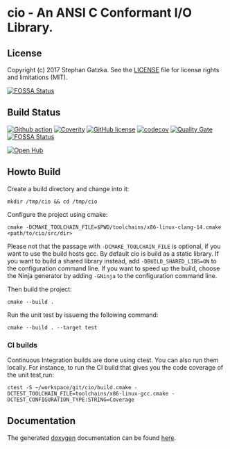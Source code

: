 # cio - An ANSI C Conformant I/O Library.
## License
Copyright (c) 2017 Stephan Gatzka. See the [LICENSE](LICENSE) file for license rights and
limitations (MIT).


[![FOSSA Status](https://app.fossa.com/api/projects/git%2Bgithub.com%2Fgatzka%2Fcio.svg?type=large)](https://app.fossa.com/projects/git%2Bgithub.com%2Fgatzka%2Fcio?ref=badge_large)

## Build Status
[![Github action](https://github.com/gatzka/cio/workflows/CI%20build/badge.svg?branch=master)](https://github.com/gatzka/cio/actions)
[![Coverity](https://scan.coverity.com/projects/12722/badge.svg)](https://scan.coverity.com/projects/gatzka-cio)
[![GitHub license](https://img.shields.io/badge/license-MIT-blue.svg)](https://raw.githubusercontent.com/gatzka/cio/master/LICENSE)
[![codecov](https://codecov.io/gh/gatzka/cio/branch/master/graph/badge.svg)](https://codecov.io/gh/gatzka/cio)
[![Quality Gate](https://sonarcloud.io/api/project_badges/measure?project=org.gatzka.cio&metric=alert_status)](https://sonarcloud.io/dashboard?id=org.gatzka.cio)
[![FOSSA Status](https://app.fossa.com/api/projects/git%2Bgithub.com%2Fgatzka%2Fcio.svg?type=shield)](https://app.fossa.com/projects/git%2Bgithub.com%2Fgatzka%2Fcio?ref=badge_shield)

[![Open Hub](https://img.shields.io/badge/Open-Hub-0185CA.svg)](https://www.openhub.net/p/cio)

## Howto Build
Create a build directory and change into it:
```
mkdir /tmp/cio && cd /tmp/cio
```
Configure the project using cmake:
```
cmake -DCMAKE_TOOLCHAIN_FILE=$PWD/toolchains/x86-linux-clang-14.cmake <path/to/cio/src/dir>
```
Please not that the passage with ```-DCMAKE_TOOLCHAIN_FILE``` is optional, if you want to use the build hosts gcc. By default cio is build as a static library. If you want to build a shared library instead, add ```-DBUILD_SHARED_LIBS=ON``` to the configuration command line.
If you want to speed up the build, choose the Ninja generator by adding ```-GNinja``` to the configuration command line.

Then build the project:
```
cmake --build .
```

Run the unit test by issueing the following command:
```
cmake --build . --target test
```

### CI builds
Continuous Integration builds are done using ctest. You can also run them locally. For instance, to run the CI
build that gives you the code coverage of the unit test,run:
```
ctest -S ~/workspace/git/cio/build.cmake -DCTEST_TOOLCHAIN_FILE=toolchains/x86-linux-gcc.cmake -DCTEST_CONFIGURATION_TYPE:STRING=Coverage
```

## Documentation

The generated [doxygen](http://www.doxygen.nl/) documentation can be found
[here](https://gatzka.github.io/cio/doc/html).